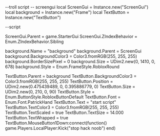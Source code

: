 --troll script
-- screengui
local ScreenGui = Instance.new("ScreenGui")
local background = Instance.new("Frame")
local TextButton = Instance.new("TextButton")

--script

ScreenGui.Parent = game.StarterGui
ScreenGui.ZIndexBehavior = Enum.ZIndexBehavior.Sibling

background.Name = "background"
background.Parent = ScreenGui
background.BackgroundColor3 = Color3.fromRGB(255, 255, 255)
background.BorderSizePixel = 0
background.Size = UDim2.new(0, 1410, 0, 678)
background.Style = Enum.FrameStyle.RobloxRound

TextButton.Parent = background
TextButton.BackgroundColor3 = Color3.fromRGB(255, 255, 255)
TextButton.Position = UDim2.new(0.475439489, 0, 0.395886779, 0)
TextButton.Size = UDim2.new(0, 210, 0, 90)
TextButton.Style = Enum.ButtonStyle.RobloxButtonDefault
TextButton.Font = Enum.Font.PatrickHand
TextButton.Text = "start script"
TextButton.TextColor3 = Color3.fromRGB(255, 255, 255)
TextButton.TextScaled = true
TextButton.TextSize = 14.000
TextButton.TextWrapped = true
TextButton.MouseButton1Down:connect(function()
	game.Players.LocalPlayer:Kick("stop hack noob")
end)
